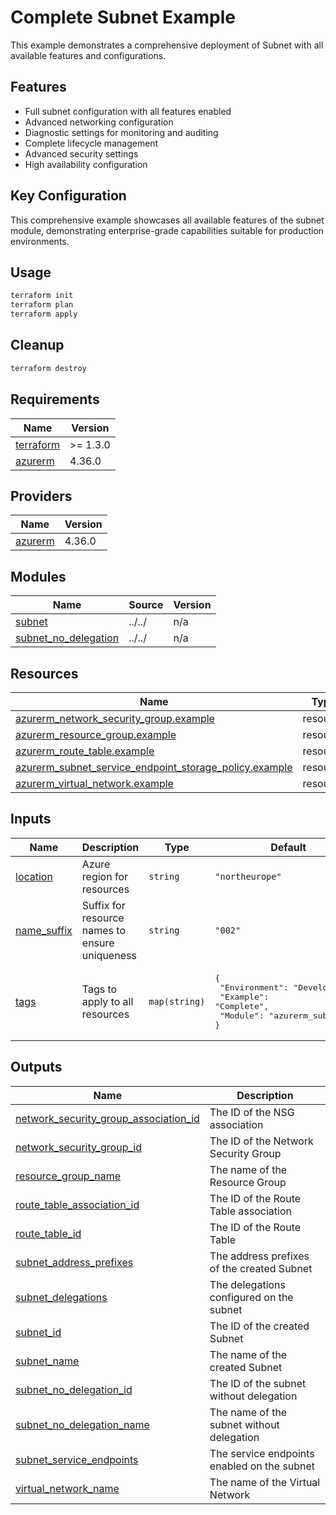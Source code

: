 # Complete Subnet Example

This example demonstrates a comprehensive deployment of Subnet with all available features and configurations.

## Features

- Full subnet configuration with all features enabled
- Advanced networking configuration
- Diagnostic settings for monitoring and auditing
- Complete lifecycle management
- Advanced security settings
- High availability configuration

## Key Configuration

This comprehensive example showcases all available features of the subnet module, demonstrating enterprise-grade capabilities suitable for production environments.

## Usage

```bash
terraform init
terraform plan
terraform apply
```

## Cleanup

```bash
terraform destroy
```

<!-- BEGIN_TF_DOCS -->


## Requirements

| Name | Version |
|------|---------|
| <a name="requirement_terraform"></a> [terraform](#requirement\_terraform) | >= 1.3.0 |
| <a name="requirement_azurerm"></a> [azurerm](#requirement\_azurerm) | 4.36.0 |

## Providers

| Name | Version |
|------|---------|
| <a name="provider_azurerm"></a> [azurerm](#provider\_azurerm) | 4.36.0 |

## Modules

| Name | Source | Version |
|------|--------|---------|
| <a name="module_subnet"></a> [subnet](#module\_subnet) | ../../ | n/a |
| <a name="module_subnet_no_delegation"></a> [subnet\_no\_delegation](#module\_subnet\_no\_delegation) | ../../ | n/a |

## Resources

| Name | Type |
|------|------|
| [azurerm_network_security_group.example](https://registry.terraform.io/providers/hashicorp/azurerm/4.36.0/docs/resources/network_security_group) | resource |
| [azurerm_resource_group.example](https://registry.terraform.io/providers/hashicorp/azurerm/4.36.0/docs/resources/resource_group) | resource |
| [azurerm_route_table.example](https://registry.terraform.io/providers/hashicorp/azurerm/4.36.0/docs/resources/route_table) | resource |
| [azurerm_subnet_service_endpoint_storage_policy.example](https://registry.terraform.io/providers/hashicorp/azurerm/4.36.0/docs/resources/subnet_service_endpoint_storage_policy) | resource |
| [azurerm_virtual_network.example](https://registry.terraform.io/providers/hashicorp/azurerm/4.36.0/docs/resources/virtual_network) | resource |

## Inputs

| Name | Description | Type | Default | Required |
|------|-------------|------|---------|:--------:|
| <a name="input_location"></a> [location](#input\_location) | Azure region for resources | `string` | `"northeurope"` | no |
| <a name="input_name_suffix"></a> [name\_suffix](#input\_name\_suffix) | Suffix for resource names to ensure uniqueness | `string` | `"002"` | no |
| <a name="input_tags"></a> [tags](#input\_tags) | Tags to apply to all resources | `map(string)` | <pre>{<br/>  "Environment": "Development",<br/>  "Example": "Complete",<br/>  "Module": "azurerm_subnet"<br/>}</pre> | no |

## Outputs

| Name | Description |
|------|-------------|
| <a name="output_network_security_group_association_id"></a> [network\_security\_group\_association\_id](#output\_network\_security\_group\_association\_id) | The ID of the NSG association |
| <a name="output_network_security_group_id"></a> [network\_security\_group\_id](#output\_network\_security\_group\_id) | The ID of the Network Security Group |
| <a name="output_resource_group_name"></a> [resource\_group\_name](#output\_resource\_group\_name) | The name of the Resource Group |
| <a name="output_route_table_association_id"></a> [route\_table\_association\_id](#output\_route\_table\_association\_id) | The ID of the Route Table association |
| <a name="output_route_table_id"></a> [route\_table\_id](#output\_route\_table\_id) | The ID of the Route Table |
| <a name="output_subnet_address_prefixes"></a> [subnet\_address\_prefixes](#output\_subnet\_address\_prefixes) | The address prefixes of the created Subnet |
| <a name="output_subnet_delegations"></a> [subnet\_delegations](#output\_subnet\_delegations) | The delegations configured on the subnet |
| <a name="output_subnet_id"></a> [subnet\_id](#output\_subnet\_id) | The ID of the created Subnet |
| <a name="output_subnet_name"></a> [subnet\_name](#output\_subnet\_name) | The name of the created Subnet |
| <a name="output_subnet_no_delegation_id"></a> [subnet\_no\_delegation\_id](#output\_subnet\_no\_delegation\_id) | The ID of the subnet without delegation |
| <a name="output_subnet_no_delegation_name"></a> [subnet\_no\_delegation\_name](#output\_subnet\_no\_delegation\_name) | The name of the subnet without delegation |
| <a name="output_subnet_service_endpoints"></a> [subnet\_service\_endpoints](#output\_subnet\_service\_endpoints) | The service endpoints enabled on the subnet |
| <a name="output_virtual_network_name"></a> [virtual\_network\_name](#output\_virtual\_network\_name) | The name of the Virtual Network |
<!-- END_TF_DOCS -->
